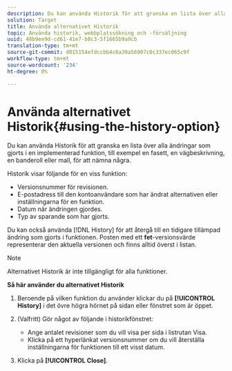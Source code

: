 ```yaml
---
description: Du kan använda Historik för att granska en lista över alla ändringar som gjorts i en implementerad funktion, till exempel en fasett, en vägbeskrivning, en banderoll eller mall, för att nämna några.
solution: Target
title: Använda alternativet Historik
topic: Använda historik, webbplatssökning och -försäljning
uuid: 48b9ee9d-cd61-41e7-b8c3-5f1665b9a9cb
translation-type: tm+mt
source-git-commit: d015154efdccbb4c6a39a56907c0c337ec065c9f
workflow-type: tm+mt
source-wordcount: '234'
ht-degree: 0%

---
```



# Använda alternativet Historik{#using-the-history-option}

Du kan använda Historik för att granska en lista över alla ändringar som gjorts i en implementerad funktion, till exempel en fasett, en vägbeskrivning, en banderoll eller mall, för att nämna några.

Historik visar följande för en viss funktion:

* Versionsnummer för revisionen.
* E-postadress till den kontoanvändare som har ändrat alternativen eller inställningarna för en funktion.
* Datum när ändringen gjordes.
* Typ av sparande som har gjorts.

Du kan också använda [!DNL History] för att återgå till en tidigare tillämpad ändring som gjorts i funktionen. Posten med ett **fet**-versionsvärde representerar den aktuella versionen och finns alltid överst i listan.

>[!NOTE]
>
>Alternativet Historik är inte tillgängligt för alla funktioner.

**Så här använder du alternativet Historik**

1. Beroende på vilken funktion du använder klickar du på **[!UICONTROL History]** i det övre högra hörnet på sidan eller fönstret som är öppet.
1. (Valfritt) Gör något av följande i historikfönstret:

   * Ange antalet revisioner som du vill visa per sida i listrutan Visa.
   * Klicka på ett hyperlänkat versionsnummer om du vill återställa inställningarna för funktionen till ett visst datum.

1. Klicka på **[!UICONTROL Close]**.
